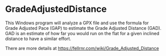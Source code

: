 # GradeAdjustedDistance

This Windows program will analyze a GPX file and use the formula for Grade Adjusted Pace (GAP) to estimate the Grade Adjusted Distance (GAD). GAD is an estimate of how far you would run on the flat for a given inclined distance to have a similar effort.

There are more details at https://fellrnr.com/wiki/Grade_Adjusted_Distance
